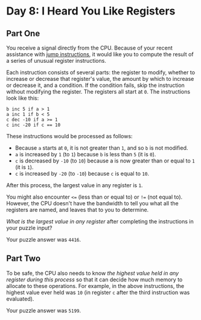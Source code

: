 # Day 8: I Heard You Like Registers

## Part One

You receive a signal directly from the CPU. Because of your recent assistance with [jump instructions](http://adventofcode.com/2017/day/5), it would like you to compute the result of a series of unusual register instructions.

Each instruction consists of several parts: the register to modify, whether to increase or decrease that register's value, the amount by which to increase or decrease it, and a condition. If the condition fails, skip the instruction without modifying the register. The registers all start at `0`. The instructions look like this:

```
b inc 5 if a > 1
a inc 1 if b < 5
c dec -10 if a >= 1
c inc -20 if c == 10
```

These instructions would be processed as follows:

 - Because `a` starts at `0`, it is not greater than `1`, and so `b` is not modified.
 - `a` is increased by `1` (to `1`) because `b` is less than `5` (it is `0`).
 - `c` is decreased by `-10` (to `10`) because a is now greater than or equal to `1` (it is `1`).
 - `c` is increased by `-20` (to `-10`) because `c` is equal to `10`.

After this process, the largest value in any register is `1`.

You might also encounter `<=` (less than or equal to) or `!=` (not equal to). However, the CPU doesn't have the bandwidth to tell you what all the registers are named, and leaves that to you to determine.

*What is the largest value in any register* after completing the instructions in your puzzle input?

Your puzzle answer was `4416`.

## Part Two

To be safe, the CPU also needs to know *the highest value held in any register during this process* so that it can decide how much memory to allocate to these operations. For example, in the above instructions, the highest value ever held was `10` (in register `c` after the third instruction was evaluated).

Your puzzle answer was `5199`.